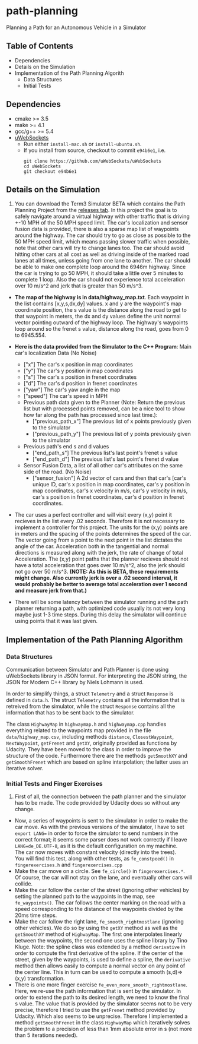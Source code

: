 # path-planning
Planning a Path for an Autonomous Vehicle in a Simulator



## Table of Contents
- Dependencies
- Details on the Simulation
- Implementation of the Path Planning Algorith
    - Data Structures
    - Initial Tests


## Dependencies
* cmake >= 3.5
* make >= 4.1
* gcc/g++ >= 5.4
* [uWebSockets](https://github.com/uWebSockets/uWebSockets)
  * Run either `install-mac.sh` or `install-ubuntu.sh`.
  * If you install from source, checkout to commit `e94b6e1`, i.e.
    ```
    git clone https://github.com/uWebSockets/uWebSockets 
    cd uWebSockets
    git checkout e94b6e1
    ```


## Details on the Simulation
1. You can download the Term3 Simulator BETA which contains the Path Planning Project from the [releases tab](https://github.com/udacity/self-driving-car-sim/releases). In this project the goal is to safely navigate around a virtual highway with other traffic that is driving +-10 MPH of the 50 MPH speed limit. The car's localization and sensor fusion data is provided, there is also a sparse map list of waypoints around the highway. The car should try to go as close as possible to the 50 MPH speed limit, which means passing slower traffic when possible, note that other cars will try to change lanes too. The car should avoid hitting other cars at all cost as well as driving inside of the marked road lanes at all times, unless going from one lane to another. The car should be able to make one complete loop around the 6946m highway. Since the car is trying to go 50 MPH, it should take a little over 5 minutes to complete 1 loop. Also the car should not experience total acceleration over 10 m/s^2 and jerk that is greater than 50 m/s^3.

* **The map of the highway is in data/highway_map.txt**. Each waypoint in the list contains  [x,y,s,dx,dy] values. x and y are the waypoint's map coordinate position, the s value is the distance along the road to get to that waypoint in meters, the dx and dy values define the unit normal vector pointing outward of the highway loop. The highway's waypoints loop around so the frenet s value, distance along the road, goes from 0 to 6945.554.

* **Here is the data provided from the Simulator to the C++ Program**: Main car's localization Data (No Noise)
    - ["x"] The car's x position in map coordinates
    - ["y"] The car's y position in map coordinates
    - ["s"] The car's s position in frenet coordinates
    - ["d"] The car's d position in frenet coordinates
    - ["yaw"] The car's yaw angle in the map
    - ["speed"] The car's speed in MPH
    - Previous path data given to the Planner (Note: Return the previous list but with processed points removed, can be a nice tool to show how far along the path has processed since last time.):
        - ["previous_path_x"] The previous list of x points previously given to the simulator
        - ["previous_path_y"] The previous list of y points previously given to the simulator
    - Previous path's end s and d values
        - ["end_path_s"] The previous list's last point's frenet s value
        - ["end_path_d"] The previous list's last point's frenet d value
    - Sensor Fusion Data, a list of all other car's attributes on the same side of the road. (No Noise)
        - ["sensor_fusion"] A 2d vector of cars and then that car's [car's unique ID, car's x position in map coordinates, car's y position in map coordinates, car's x velocity in m/s, car's y velocity in m/s, car's s position in frenet coordinates, car's d position in frenet coordinates.

* The car uses a perfect controller and will visit every (x,y) point it recieves in the list every .02 seconds. Therefore it is not necessary to implement a controller for this project. The units for the (x,y) points are in meters and the spacing of the points determines the speed of the car. The vector going from a point to the next point in the list dictates the angle of the car. Acceleration both in the tangential and normal directions is measured along with the jerk, the rate of change of total Acceleration. The (x,y) point paths that the planner recieves should not have a total acceleration that goes over 10 m/s^2, also the jerk should not go over 50 m/s^3. **(NOTE: As this is BETA, these requirements might change. Also currently jerk is over a .02 second interval, it would probably be better to average total acceleration over 1 second and measure jerk from that.)**

* There will be some latency between the simulator running and the path planner returning a path, with optimized code usually its not very long maybe just 1-3 time steps. During this delay the simulator will continue using points that it was last given.


## Implementation of the Path Planning Algorithm

### Data Structures
Communication between Simulator and Path Planner is done using uWebSockets library in JSON format. For interpreting the JSON string, the JSON for Modern C++ library by Niels Lohmann is used. 

In order to simplify things, a struct `Telemetry` and a struct `Response` is defined in `data.h`. The struct `Telemetry` contains all the information that is retreived from the simulator, while the struct `Response` contains all the information that has to be sent back to the simulator.

The class `HighwayMap` in `highwaymap.h` and `highwaymap.cpp` handles everything related to the waypoints map provided in the file `data/highway_map.csv`, including methods `distance`, `ClosestWaypoint`, `NextWaypoint`, `getFrenet` and `getXY`, originally provided as functions by Udacity. They have been moved to the class in order to improve the structure of the code. Furthermore there are the methods `getSmoothXY` and `getSmoothFrenet` which are based on spline interpolation; the latter uses an iterative solver.


### Initial Tests and Finger Exercises
1. First of all, the connection between the path planner and the simulator has to be made. The code provided by Udacity does so without any change. 
- Now, a series of waypoints is sent to the simulator in order to make the car move. As with the previous versions of the simulator, I have to set `export LANG=` in order to force the simulator to send numbers in the correct format; it seems some parser does not work correctly if I leave `LANG=de_DE.UTF-8`, as it is the default configuration on my machine.  
The car now moves with constant velocity (directly into the trees).  
You will find this test, along with other tests, as `fe_constpeed()` in `fingerexercises.h` and `fingerexercises.cpp`
- Make the car move on a circle. See `fe_circle()` in `fingerexercises.*`.  
Of course, the car will not stay on the lane, and eventually other cars will collide.
- Make the car follow the center of the street (ignoring other vehicles) by setting the planned path to the waypoints in the map, see `fe_waypoints()`. The car follows the center marking on the road with a speed corresponding to the distance of the waypoints divided by the 20ms time steps.
- Make the car follow the right lane, `fe_smooth_rightmostlane` (ignoring other vehicles). We do so by using the `getXY` method as well as the `getSmoothXY` method of `HighwayMap`. The first one interpolates linearly between the waypoints, the second one uses the spline library by Tino Kluge. Note: the spline class was extended by a method `derivative` in order to compute the first derivative of the spline. If the center of the street, given by the waypoints, is used to define a spline, the `derivative` method then allows easily to compute a normal vector on any point of the center line. This in turn can be used to compute a smooth (s,d)=>(x,y) transformation.
- There is one more finger exercise `fe_even_more_smooth_rightmostlane`. Here, we re-use the path information that is sent by the simulator. In order to extend the path to its desired length, we need to know the final s value. The value that is provided by the simulator seems not to be very precise, therefore I tried to use the `getFrenet` method provided by Udacity. Which also seems to be unprecise. Therefore I implemented a method `getSmoothFrenet` in the class `HighwayMap` which iteratively solves the problem to a precision of less than 1mm absolute error in s (not more than 5 iterations needed).


